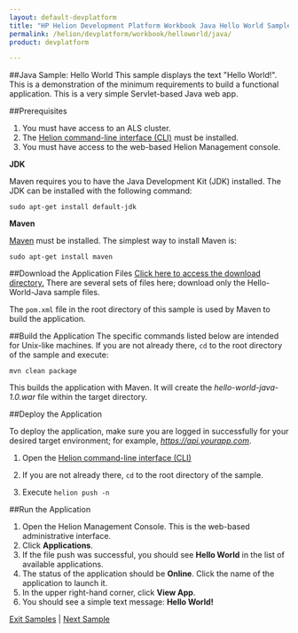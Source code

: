 ```yaml
---
layout: default-devplatform
title: "HP Helion Development Platform Workbook Java Hello World Sample"
permalink: /helion/devplatform/workbook/helloworld/java/
product: devplatform

---
```

##Java Sample: Hello World
This sample displays the text "Hello World!". This is a demonstration of the minimum requirements to build a functional application. This is a very simple Servlet-based Java web app.

##Prerequisites
1. You must have access to an ALS cluster. 
2. The  [Helion command-line interface (CLI)](/als/v1/user/reference/client-ref/) must be installed. 
3. You must have access to the web-based Helion Management console.

**JDK**

Maven requires you to have the Java Development Kit (JDK) installed. The JDK can be installed with the following command:

	sudo apt-get install default-jdk

**Maven**

[Maven](http://maven.apache.org/ "Maven") must be installed. 
The simplest way to install Maven is:

	sudo apt-get install maven 

##Download the Application Files
[Click here to access the download directory.](https://gitlab.gozer.hpcloud.net/developer-experience/sampleapps) There are several sets of files here; download only the Hello-World-Java sample files. 

The `pom.xml` file in the root directory of this sample is used by Maven to build the application. 
 
##Build the Application
The specific commands listed below are intended for Unix-like machines.
If you are not already there, `cd` to the root directory of the sample and execute:

	mvn clean package

This builds the application with Maven. It will create the *hello-world-java-1.0.war* file within the target directory. 

##Deploy the Application

To deploy the application, make sure you are logged in successfully for your desired target environment; for example, *https://api.yourapp.com*.

1. Open the [Helion command-line interface (CLI)](/als/v1/user/reference/client-ref/)

2. If you are not already there, `cd` to the root directory of the sample.
3. Execute `helion push -n` 

##Run the Application

1. Open the Helion Management Console. This is the web-based administrative interface.
2. Click **Applications**.
3. If the file push was successful, you should see **Hello World** in the list of available applications. 
4. The status of the application should be **Online**. Click the name of the application to launch it. 
5. In the upper right-hand corner, click **View App**.
6. You should see a simple text message: **Hello World!**
	

[Exit Samples](/helion/devplatform/) | [Next Sample](/helion/devplatform/workbook/database/java/)